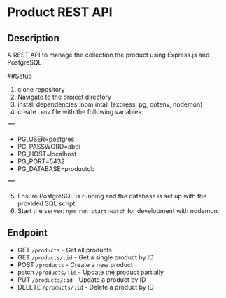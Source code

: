 # Product REST API

## Description
 A REST API to manage the collection the product using Express.js and PostgreSQL


 ##Setup

1. clone repository
2. Navigate to the project directory
3. install dependencies :npm intall (express, pg, dotenv, nodemon) 
4. create `.env` file with the following variables:

  """
- PG_USER=postgres
- PG_PASSWORD=abdi
- PG_HOST=localhost
- PG_PORT=5432
- PG_DATABASE=productdb

"""


5. Ensure PostgreSQL is running and the database is set up with the provided SQL script.
6. Start the server: `npm run start:watch` for development with nodemon.

## Endpoint

-  GET `/products` - Get all products
- GET `/products/:id` - Get a single product by ID
- POST `/products` - Create a new product
- patch `/products/:id` - Update the product partially
- PUT `/products/:id` - Update a product by ID
- DELETE `/products/:id` - Delete a product by ID